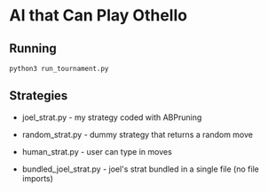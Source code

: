 # AI that Can Play Othello

## Running
`python3 run_tournament.py`

## Strategies
* joel_strat.py - my strategy coded with ABPruning
* random_strat.py - dummy strategy that returns a random move
* human_strat.py - user can type in moves

* bundled_joel_strat.py - joel's strat bundled in a single file (no file imports)
